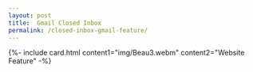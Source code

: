 ```yaml
---
layout: post
title:  Gmail Closed Inbox
permalink: /closed-inbox-gmail-feature/
---
```


{%- include card.html content1="img/Beau3.webm" content2="Website Feature" -%}